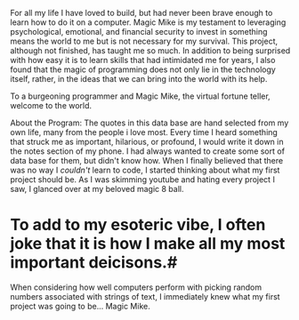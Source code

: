 For all my life I have loved to build, but had never been brave enough to learn how to do it on a computer. Magic Mike is my testament to leveraging psychological, emotional, and financial security to invest in something 
means the world to me but is not necessary for my survival. 
This project, although not finished, has taught me so much. In addition to being surprised with how easy it is to learn skills that had intimidated me for years, I also found that the magic of programming does not only 
lie in the technology itself, rather, in the ideas that we can bring into the world with its help.  

To a burgeoning programmer and Magic Mike, the virtual fortune teller, welcome to the world. 

About the Program: 
The quotes in this data base are hand selected from my own life, many from the people i love most. 
Every time I heard something that struck me as important, hilarious, or profound, I would write it down in the notes section of my phone. I had always wanted to create some sort of data base for them, but 
didn't know how. When I finally believed that there was no way I _couldn't_ learn to code, I started thinking about what my first project should be. As I was skimming youtube and hating every project I saw,
I glanced over at my beloved magic 8 ball. 
# To add to my esoteric vibe, I often joke that it is how I make all my most important deicisons.# 
When considering how well computers perform with picking random numbers associated with strings of text, I immediately knew what my first project was going to be... Magic Mike. 

